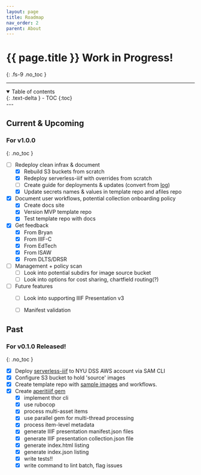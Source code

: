 ```yaml
---
layout: page
title: Roadmap
nav_order: 2
parent: About
---
```


# {{ page.title }} <span class="label label-purple">Work in Progress!</span>
{: .fs-9 .no_toc }

---
<details open markdown="block">
  <summary>
    Table of contents
  </summary>
  {: .text-delta }
- TOC
{:toc}
</details>
---

## Current & Upcoming

### For v1.0.0
{: .no_toc }

- [ ] Redeploy clean infrax & document
  - [x] Rebuild S3 buckets from scratch
  - [x] Redeploy serverless-iiif with overrides from scratch
  - [ ] Create guide for deployments & updates (convert from [log](https://gist.github.com/mnyrop/e258ab03c6135a4c6645b20142674ab5))
  - [x] Update secrets names & values in template repo and afiles repo
- [x] Document user workflows, potential collection onboarding policy
  - [x] Create docs site
  - [x] Version MVP template repo
  - [x] Test template repo with docs
- [x] Get feedback
  - [x] From Bryan
  - [x] From IIIF-C
  - [x] From EdTech
  - [x] From ISAW
  - [x] From DLTS/DRSR
- [ ] Management + policy scan
  - [ ] Look into potential subdirs for image source bucket
  - [ ] Look into options for cost sharing, chartfield routing(?)
- [ ] Future features
  - [ ] Look into supporting IIIF Presentation v3
  - [ ] Manifest validation


## Past

### For v0.1.0 <span class="label label-green">Released!</span>
{: .no_toc }

- [x] Deploy [serverless-iiif](https://github.com/samvera-labs/serverless-iiif) to NYU DSS AWS account via SAM CLI
- [x] Configure S3 bucket to hold 'source' images
- [x] Create template repo with [sample images](https://github.com/nyu-dss/aperitiiif-batch-rijks-test/tree/main/src/kasukawa) and workflows.
- [x] Create [aperitiiif gem](https://github.com/nyu-dss/aperitiiif)
  + [x] implement thor cli
  + [x] use rubocop
  + [x] process multi-asset items
  + [x] use parallel gem for multi-thread processing
  + [x] process item-level metadata
  + [x] generate IIIF presentation manifest.json files
  + [x] generate IIIF presentation collection.json file
  + [x] generate index.html listing
  + [x] generate index.json listing
  + [x] write tests!!
  + [x] write command to lint batch, flag issues
